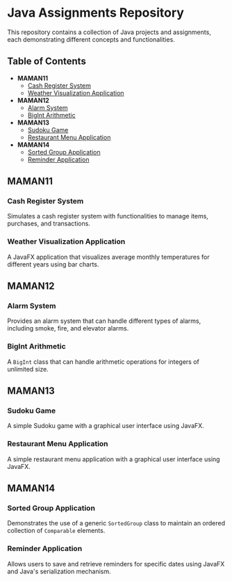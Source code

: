 # Java Assignments Repository

This repository contains a collection of Java projects and assignments, each demonstrating different concepts and functionalities.

## Table of Contents

- **MAMAN11**
  - [Cash Register System](#cash-register-system)
  - [Weather Visualization Application](#weather-visualization-application)
- **MAMAN12**
  - [Alarm System](#alarm-system)
  - [BigInt Arithmetic](#bigint-arithmetic)
- **MAMAN13**
  - [Sudoku Game](#sudoku-game)
  - [Restaurant Menu Application](#restaurant-menu-application)
- **MAMAN14**
  - [Sorted Group Application](#sorted-group-application)
  - [Reminder Application](#reminder-application)

## MAMAN11

### Cash Register System

Simulates a cash register system with functionalities to manage items, purchases, and transactions.

### Weather Visualization Application

A JavaFX application that visualizes average monthly temperatures for different years using bar charts.

## MAMAN12

### Alarm System

Provides an alarm system that can handle different types of alarms, including smoke, fire, and elevator alarms.

### BigInt Arithmetic

A `BigInt` class that can handle arithmetic operations for integers of unlimited size.

## MAMAN13

### Sudoku Game

A simple Sudoku game with a graphical user interface using JavaFX.

### Restaurant Menu Application

A simple restaurant menu application with a graphical user interface using JavaFX.

## MAMAN14

### Sorted Group Application

Demonstrates the use of a generic `SortedGroup` class to maintain an ordered collection of `Comparable` elements.

### Reminder Application

Allows users to save and retrieve reminders for specific dates using JavaFX and Java's serialization mechanism.
